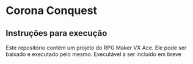 # Corona Conquest
## Instruções para execução
Este repositório contém um projeto do RPG Maker VX Ace. Ele pode ser baixado e executado pelo mesmo.
Executável a ser incluído em breve
